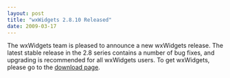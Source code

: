 ```yaml
---
layout: post
title: "wxWidgets 2.8.10 Released"
date: 2009-03-17
---
```


The wxWidgets team is pleased to announce a new wxWidgets release. The latest
stable release in the 2.8 series contains a number of bug fixes, and upgrading
is recommended for all wxWidgets users. To get wxWidgets, please go to the
[download page][1].

[1]: http://www.wxwidgets.org/downloads/